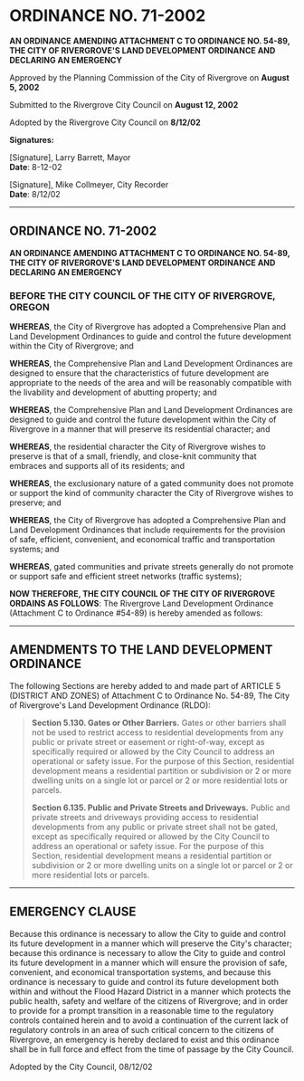 # ORDINANCE NO. 71-2002

**AN ORDINANCE AMENDING ATTACHMENT C TO ORDINANCE NO. 54-89, THE CITY OF RIVERGROVE'S LAND DEVELOPMENT ORDINANCE AND DECLARING AN EMERGENCY**

Approved by the Planning Commission of the City of Rivergrove on **August 5, 2002**

Submitted to the Rivergrove City Council on **August 12, 2002**

Adopted by the Rivergrove City Council on **8/12/02**

**Signatures:**

[Signature], Larry Barrett, Mayor  
**Date**: 8-12-02                  

[Signature], Mike Collmeyer, City Recorder  
**Date**: 8/12/02                  

---

## ORDINANCE NO. 71-2002

**AN ORDINANCE AMENDING ATTACHMENT C TO ORDINANCE NO. 54-89, THE CITY OF RIVERGROVE'S LAND DEVELOPMENT ORDINANCE AND DECLARING AN EMERGENCY**

### BEFORE THE CITY COUNCIL OF THE CITY OF RIVERGROVE, OREGON

**WHEREAS**, the City of Rivergrove has adopted a Comprehensive Plan and Land Development Ordinances to guide and control the future development within the City of Rivergrove; and

**WHEREAS**, the Comprehensive Plan and Land Development Ordinances are designed to ensure that the characteristics of future development are appropriate to the needs of the area and will be reasonably compatible with the livability and development of abutting property; and

**WHEREAS**, the Comprehensive Plan and Land Development Ordinances are designed to guide and control the future development within the City of Rivergrove in a manner that will preserve its residential character; and

**WHEREAS**, the residential character the City of Rivergrove wishes to preserve is that of a small, friendly, and close-knit community that embraces and supports all of its residents; and

**WHEREAS**, the exclusionary nature of a gated community does not promote or support the kind of community character the City of Rivergrove wishes to preserve; and

**WHEREAS**, the City of Rivergrove has adopted a Comprehensive Plan and Land Development Ordinances that include requirements for the provision of safe, efficient, convenient, and economical traffic and transportation systems; and

**WHEREAS**, gated communities and private streets generally do not promote or support safe and efficient street networks (traffic systems);

**NOW THEREFORE, THE CITY COUNCIL OF THE CITY OF RIVERGROVE ORDAINS AS FOLLOWS**: The Rivergrove Land Development Ordinance (Attachment C to Ordinance #54-89) is hereby amended as follows:

---

## AMENDMENTS TO THE LAND DEVELOPMENT ORDINANCE

The following Sections are hereby added to and made part of ARTICLE 5 (DISTRICT AND ZONES) of Attachment C to Ordinance No. 54-89, The City of Rivergrove's Land Development Ordinance (RLDO):

> **Section 5.130. Gates or Other Barriers.** Gates or other barriers shall not be used to restrict access to residential developments from any public or private street or easement or right-of-way, except as specifically required or allowed by the City Council to address an operational or safety issue. For the purpose of this Section, residential development means a residential partition or subdivision or 2 or more dwelling units on a single lot or parcel or 2 or more residential lots or parcels.
>
> **Section 6.135. Public and Private Streets and Driveways.** Public and private streets and driveways providing access to residential developments from any public or private street shall not be gated, except as specifically required or allowed by the City Council to address an operational or safety issue. For the purpose of this Section, residential development means a residential partition or subdivision or 2 or more dwelling units on a single lot or parcel or 2 or more residential lots or parcels.

---

## EMERGENCY CLAUSE

Because this ordinance is necessary to allow the City to guide and control its future development in a manner which will preserve the City's character; because this ordinance is necessary to allow the City to guide and control its future development in a manner which will ensure the provision of safe, convenient, and economical transportation systems, and because this ordinance is necessary to guide and control its future development both within and without the Flood Hazard District in a manner which protects the public health, safety and welfare of the citizens of Rivergrove; and in order to provide for a prompt transition in a reasonable time to the regulatory controls contained herein and to avoid a continuation of the current lack of regulatory controls in an area of such critical concern to the citizens of Rivergrove, an emergency is hereby declared to exist and this ordinance shall be in full force and effect from the time of passage by the City Council.

Adopted by the City Council, 08/12/02
